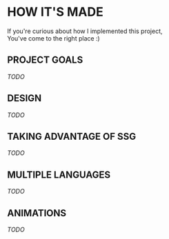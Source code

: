 # HOW IT'S MADE

If you're curious about how I implemented this project,  
You've come to the right place :)

## PROJECT GOALS

*TODO*

## DESIGN

*TODO*

## TAKING ADVANTAGE OF SSG

*TODO*

## MULTIPLE LANGUAGES

*TODO*

## ANIMATIONS

*TODO*
